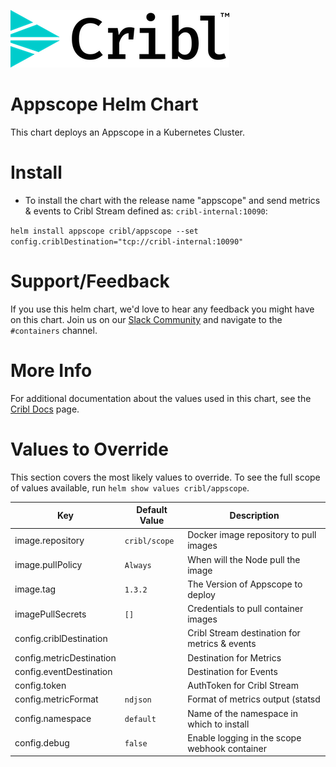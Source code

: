 ![Cribl Logo](../../images/Cribl_Logo_Color_TM.png)

# Appscope Helm Chart

This chart deploys an Appscope in a Kubernetes Cluster.

# Install

* To install the chart with the release name "appscope" and send metrics & events to Cribl Stream defined as: `cribl-internal:10090`:

 `helm install appscope cribl/appscope --set config.criblDestination="tcp://cribl-internal:10090"`

# Support/Feedback

If you use this helm chart, we'd love to hear any feedback you might have on this chart. Join us on our [Slack Community](https://cribl.io/community) and navigate to the `#containers` channel.

# More Info

For additional documentation about the values used in this chart, see the [Cribl Docs](https://appscope.dev/docs/cli-reference/#k8s) page.

# Values to Override

This section covers the most likely values to override. To see the full scope of values available, run `helm show values cribl/appscope`.

| Key                                                                            | Default Value     | Description                                        |
|--------------------------------------------------------------------------------|-------------------|----------------------------------------------------|
| image.repository                                                               | `cribl/scope`     | Docker image repository to pull images             |
| image.pullPolicy                                                               | `Always`          | When will the Node pull the image                  |
| image.tag                                                                      | `1.3.2`           | The Version of Appscope to deploy                  |
| imagePullSecrets                                                               | `[]`              | Credentials to pull container images               |
| config.criblDestination                                                        |                   | Cribl Stream destination for metrics & events      |
| config.metricDestination                                                       |                   | Destination for Metrics                            |
| config.eventDestination                                                        |                   | Destination for Events                             |
| config.token                                                                   |                   | AuthToken for Cribl Stream                         |
| config.metricFormat                                                            | `ndjson`          | Format of metrics output (statsd|ndjson)           |
| config.namespace                                                               | `default`         | Name of the namespace in which to install          |
| config.debug                                                                   | `false`           | Enable logging in the scope webhook container      |

